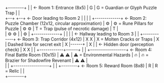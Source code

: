 +--------+
|               |          <- Room 1: Entrance (8x5)
|       G     |              G = Guardian or Glyph Puzzle Trap
|               |              
+--+  +--+             <- Door leading to Room 2
     |  |
     |  |
+-------------+        <- Room 2: Puzzle Chamber (12x12, circular approximation)
|      ⚙            |           ⚙ = Rune Pillars for Puzzle
|   ⚙     ⚙     |           T = Trap (pulse of necrotic damage)
|      T              |           
|   ⚙     ⚙     |
|      ⚙            |
+-------------+
	|   |
	|   |              <- Hallway leading to Room 3
	|   |
+------------+          <- Room 3: Trap Corridor (4x12)
| X    X           |             X = Molten Cracks or Traps
|      X            |             Dashed line for secret exit
| X                 |------+
|      X            |          |   <- Hidden door (perception check)
| X    X           |          |
+------------+------+
      |
      |
+------------------+  <- Room 4: Final Battle Room (10x15)
|    ⚠       ⚠    |      ⚠ = Environmental Hazards
|         🔥       |      🔥 = Brazier for Shadowfire Revenant
|    ⚠       ⚠    |      
|                  |
+------------------+
      |
      |
+--------+          <- Room 5: Reward Room (8x8)
|   R    |              R = Relic
|        |              
+--------+
